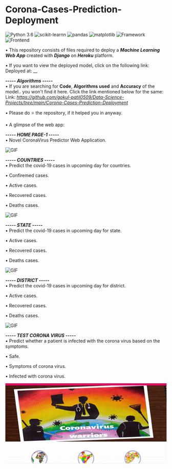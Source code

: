 # Corona-Cases-Prediction-Deployment

![Python 3.6](https://img.shields.io/badge/Python-3.6-brightgreen.svg) ![scikit-learnn](https://img.shields.io/badge/Library-Scikit_Learn-orange.svg) ![pandas](https://img.shields.io/badge/Library-Pandas-yellow.svg) ![matplotlib](https://img.shields.io/badge/Library-Matplotlib-orange.svg) ![Framework](https://img.shields.io/badge/Framework-Django-pink) ![Frontend](https://img.shields.io/badge/Frontend-HTML/CSS/JS-green)

• This repository consists of files required to deploy a ___Machine Learning Web App___ created with ___Django___ on ___Heroku___ platform.

• If you want to view the deployed model, click on the following link:<br />
Deployed at: __

_**----- Algorithms -----**_<br />
• If you are searching for __Code__, __Algorithms used__ and __Accuracy__ of the model.. you won't find it here. Click the link mentioned below for the same:<br />
Link: _https://github.com/gokul-patil0509/Data-Science-Projects/tree/main/Corona-Cases-Prediction-Deployment_

• Please do ⭐ the repository, if it helped you in anyway.

• A glimpse of the web app:

_**----- HOME PAGE-1 -----**_<br />
• Novel CoronaVirus Predictor Web Application.

![GIF](readme_resources/Home_Page.gif)

_**----- COUNTRIES -----**_<br />
• Predict the covid-19 cases in upcoming day for countries.

• Confiremed cases.

• Active cases.

• Recovered cases.

• Deaths cases.

![GIF](readme_resources/Country.gif)

_**----- STATE -----**_<br />
• Predict the covid-19 cases in upcoming day for state.

• Active cases.

• Recovered cases.

• Deaths cases.

![GIF](readme_resources/State.gif)

_**----- DISTRICT -----**_<br />
• Predict the covid-19 cases in upcoming day for district.

• Active cases.

• Recovered cases.

• Deaths cases.

![GIF](readme_resources/District.gif)


_**----- TEST CORONA VIRUS -----**_<br />
• Predict whether a patient is infected with the corona virus based on the symptoms.

• Safe.

• Symptoms of corona virus.

• Infected with corona virus.

![GIF](readme_resources/Corona_Prediction.gif)
 
